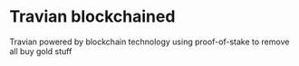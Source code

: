 # Travian blockchained
Travian powered by blockchain technology using proof-of-stake to remove all buy gold stuff
